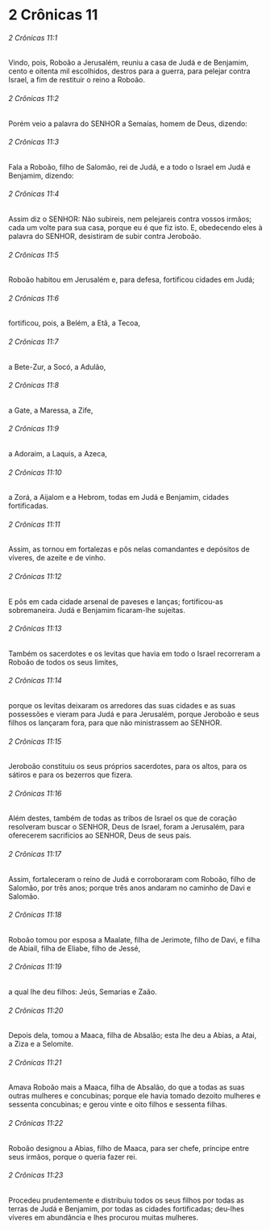 # 2 Crônicas 11

###### 2 Crônicas 11:1

Vindo, pois, Roboão a Jerusalém, reuniu a casa de Judá e de Benjamim, cento e oitenta mil escolhidos, destros para a guerra, para pelejar contra Israel, a fim de restituir o reino a Roboão.

###### 2 Crônicas 11:2

Porém veio a palavra do SENHOR a Semaías, homem de Deus, dizendo:

###### 2 Crônicas 11:3

Fala a Roboão, filho de Salomão, rei de Judá, e a todo o Israel em Judá e Benjamim, dizendo:

###### 2 Crônicas 11:4

Assim diz o SENHOR: Não subireis, nem pelejareis contra vossos irmãos; cada um volte para sua casa, porque eu é que fiz isto. E, obedecendo eles à palavra do SENHOR, desistiram de subir contra Jeroboão.

###### 2 Crônicas 11:5

Roboão habitou em Jerusalém e, para defesa, fortificou cidades em Judá;

###### 2 Crônicas 11:6

fortificou, pois, a Belém, a Etã, a Tecoa,

###### 2 Crônicas 11:7

a Bete-Zur, a Socó, a Adulão,

###### 2 Crônicas 11:8

a Gate, a Maressa, a Zife,

###### 2 Crônicas 11:9

a Adoraim, a Laquis, a Azeca,

###### 2 Crônicas 11:10

a Zorá, a Aijalom e a Hebrom, todas em Judá e Benjamim, cidades fortificadas.

###### 2 Crônicas 11:11

Assim, as tornou em fortalezas e pôs nelas comandantes e depósitos de víveres, de azeite e de vinho.

###### 2 Crônicas 11:12

E pôs em cada cidade arsenal de paveses e lanças; fortificou-as sobremaneira. Judá e Benjamim ficaram-lhe sujeitas.

###### 2 Crônicas 11:13

Também os sacerdotes e os levitas que havia em todo o Israel recorreram a Roboão de todos os seus limites,

###### 2 Crônicas 11:14

porque os levitas deixaram os arredores das suas cidades e as suas possessões e vieram para Judá e para Jerusalém, porque Jeroboão e seus filhos os lançaram fora, para que não ministrassem ao SENHOR.

###### 2 Crônicas 11:15

Jeroboão constituiu os seus próprios sacerdotes, para os altos, para os sátiros e para os bezerros que fizera.

###### 2 Crônicas 11:16

Além destes, também de todas as tribos de Israel os que de coração resolveram buscar o SENHOR, Deus de Israel, foram a Jerusalém, para oferecerem sacrifícios ao SENHOR, Deus de seus pais.

###### 2 Crônicas 11:17

Assim, fortaleceram o reino de Judá e corroboraram com Roboão, filho de Salomão, por três anos; porque três anos andaram no caminho de Davi e Salomão.

###### 2 Crônicas 11:18

Roboão tomou por esposa a Maalate, filha de Jerimote, filho de Davi, e filha de Abiail, filha de Eliabe, filho de Jessé,

###### 2 Crônicas 11:19

a qual lhe deu filhos: Jeús, Semarias e Zaão.

###### 2 Crônicas 11:20

Depois dela, tomou a Maaca, filha de Absalão; esta lhe deu a Abias, a Atai, a Ziza e a Selomite.

###### 2 Crônicas 11:21

Amava Roboão mais a Maaca, filha de Absalão, do que a todas as suas outras mulheres e concubinas; porque ele havia tomado dezoito mulheres e sessenta concubinas; e gerou vinte e oito filhos e sessenta filhas.

###### 2 Crônicas 11:22

Roboão designou a Abias, filho de Maaca, para ser chefe, príncipe entre seus irmãos, porque o queria fazer rei.

###### 2 Crônicas 11:23

Procedeu prudentemente e distribuiu todos os seus filhos por todas as terras de Judá e Benjamim, por todas as cidades fortificadas; deu-lhes víveres em abundância e lhes procurou muitas mulheres.

